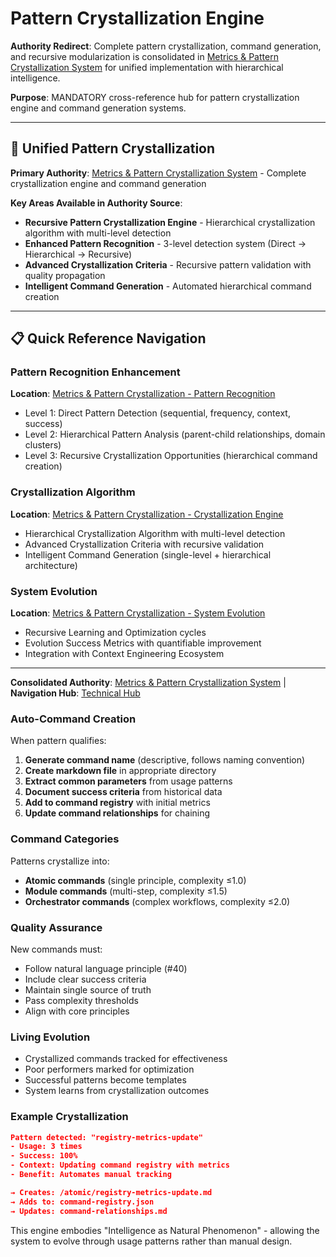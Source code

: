 # Pattern Crystallization Engine

**Authority Redirect**: Complete pattern crystallization, command generation, and recursive modularization is consolidated in [Metrics & Pattern Crystallization System](../metrics-and-pattern-crystallization.md) for unified implementation with hierarchical intelligence.

**Purpose**: MANDATORY cross-reference hub for pattern crystallization engine and command generation systems.

---

## 🔗 **Unified Pattern Crystallization**

**Primary Authority**: [Metrics & Pattern Crystallization System](../metrics-and-pattern-crystallization.md) - Complete crystallization engine and command generation

**Key Areas Available in Authority Source**:
- **Recursive Pattern Crystallization Engine** - Hierarchical crystallization algorithm with multi-level detection
- **Enhanced Pattern Recognition** - 3-level detection system (Direct → Hierarchical → Recursive)
- **Advanced Crystallization Criteria** - Recursive pattern validation with quality propagation
- **Intelligent Command Generation** - Automated hierarchical command creation

---

## 📋 **Quick Reference Navigation**

### **Pattern Recognition Enhancement**
**Location**: [Metrics & Pattern Crystallization - Pattern Recognition](../metrics-and-pattern-crystallization.md#enhanced-pattern-recognition)
- Level 1: Direct Pattern Detection (sequential, frequency, context, success)
- Level 2: Hierarchical Pattern Analysis (parent-child relationships, domain clusters)
- Level 3: Recursive Crystallization Opportunities (hierarchical command creation)

### **Crystallization Algorithm**
**Location**: [Metrics & Pattern Crystallization - Crystallization Engine](../metrics-and-pattern-crystallization.md#recursive-pattern-crystallization-engine)
- Hierarchical Crystallization Algorithm with multi-level detection
- Advanced Crystallization Criteria with recursive validation
- Intelligent Command Generation (single-level + hierarchical architecture)

### **System Evolution**
**Location**: [Metrics & Pattern Crystallization - System Evolution](../metrics-and-pattern-crystallization.md#system-evolution-intelligence)
- Recursive Learning and Optimization cycles
- Evolution Success Metrics with quantifiable improvement
- Integration with Context Engineering Ecosystem

---

**Consolidated Authority**: [Metrics & Pattern Crystallization System](../metrics-and-pattern-crystallization.md) | **Navigation Hub**: [Technical Hub](../TECHNICAL_DOCS.md)

### **Auto-Command Creation**
When pattern qualifies:

1. **Generate command name** (descriptive, follows naming convention)
2. **Create markdown file** in appropriate directory
3. **Extract common parameters** from usage patterns
4. **Document success criteria** from historical data
5. **Add to command registry** with initial metrics
6. **Update command relationships** for chaining

### **Command Categories**
Patterns crystallize into:
- **Atomic commands** (single principle, complexity ≤1.0)
- **Module commands** (multi-step, complexity ≤1.5) 
- **Orchestrator commands** (complex workflows, complexity ≤2.0)

### **Quality Assurance**
New commands must:
- Follow natural language principle (#40)
- Include clear success criteria
- Maintain single source of truth
- Pass complexity thresholds
- Align with core principles

### **Living Evolution**
- Crystallized commands tracked for effectiveness
- Poor performers marked for optimization
- Successful patterns become templates
- System learns from crystallization outcomes

### **Example Crystallization**
```json
Pattern detected: "registry-metrics-update"
- Usage: 3 times
- Success: 100%
- Context: Updating command registry with metrics
- Benefit: Automates manual tracking

→ Creates: /atomic/registry-metrics-update.md
→ Adds to: command-registry.json
→ Updates: command-relationships.md
```

This engine embodies "Intelligence as Natural Phenomenon" - allowing the system to evolve through usage patterns rather than manual design.